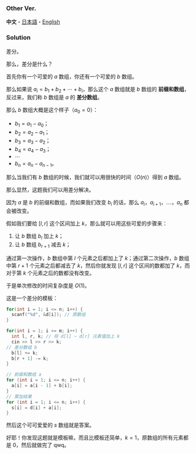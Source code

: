 ### Other Ver.

**中文**・[日本語](https://www.luogu.com.cn/paste/joa0on9y)・[English](https://www.luogu.com.cn/paste/kduh3ow4)

### Solution

差分。

那么，差分是什么？

首先你有一个可爱的 $a$ 数组，你还有一个可爱的 $b$ 数组。

那么如果说 $a_i = b_1 + b_2 + \cdots + b_i$，那么这个 $a$ 数组就是 $b$ 数组的 **前缀和数组**，反过来，我们称 $b$ 数组是 $a$ 的 **差分数组**。

那么 $b$ 数组大概是这个样子（$a_0 = 0$）：

- $b_1 = a_1 - a_0$；
- $b_2 = a_2 - a_1$；
- $b_3 = a_3 - a_2$；
- $b_4 = a_4 - a_3$；
- $\cdots$
- $b_n = a_n - a_{n - 1}$。

那么当我们有 $b$ 数组的时候，我们就可以用很快的时间（$O(n)$）得到 $a$ 数组。

那么显然，这题我们可以用差分解决。

因为 $a$ 是 $b$ 的前缀和数组，而如果我们改变 $b_i$ 的话，那么 $a_i$，$a_{i + 1}$，$\cdots$，$a_n$ 都会被改变。

假如我们要给 $[l, r]$ 这个区间加上 $k$，那么就可以用这些可爱的步骤来：

1. 让 $b$ 数组 $b_l$ 加上 $k$；
2. 让 $b$ 数组 $b_{r + 1}$ 减去 $k$；

通过第一次操作，$b$ 数组中第 $l$ 个元素之后都加上了 $k$；通过第二次操作，$b$ 数组中第 $r + 1$ 个元素之后都减去了 $k$，然后你就发现 $[l, r]$ 这个区间的数都加了 $k$，而对于第 $k$ 个元素之后的数都没有改变。

于是单次修改的时间复杂度是 $O(1)$。

这是一个差分的模板：

```cpp
for(int i = 1; i <= n; i++) {
  scanf("%d", &d[i]); // 原数组
}

for(int i = 1; i <= m; i++) {
  int l, r, k; // 将 d[l] ~ d[r] 元素值加上 k
  cin >> l >> r >> k; 
// 差分数组 b
  b[l] += k;
  b[r + 1] -= k;
}

// 前缀和数组 a
for (int i = 1; i <= n; i++) {
  a[i] = a[i - 1] + b[i];
}
// 累加结果
for (int i = 1; i <= n; i++) {
  s[i] = d[i] + a[i];
}
```

然后这个可可爱爱的 $s$ 数组就是答案。

好耶！你发现这题就是模板嘛，而且比模板还简单，$k = 1$，原数组的所有元素都是 $0$，然后就做完了 qwq。